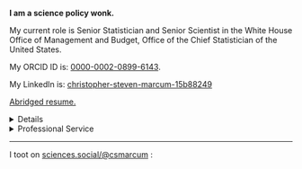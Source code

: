 <b>I am a science policy wonk.</b>

My current role is Senior Statistician and Senior Scientist in the White House Office of Management and Budget, Office of the Chief Statistician of the United States. 

<!---
My portfolio focuses on data access, science and information policy, cybersecurity, and artificial intelligence.  Previously, I served as the Assistant Director for Open Science and Data Policy at the White House Office of Science and Technology Policy.  In that capacity, I advanced the Biden-Harris Administration priorities on restoring trust in government through scientific integrity and evidence-based policy making and delivering a more equitably accessible return on the American public's investments in Federal research and development through open science and public access. 
--->

My ORCID ID is: [0000-0002-0899-6143](https://orcid.org/0000-0002-0899-6143).

My LinkedIn is: [christopher-steven-marcum-15b88249](https://www.linkedin.com/in/christopher-steven-marcum-15b88249/)

[Abridged resume.](cv)


<details>
<!---
<summary>Narrative Resume</summary>
<p>
I hold a master's degree in Demographic Analysis (2007) and a doctorate in Sociology (2011) from the University of California, Irvine. A mathematical sociologist by training, I served as a research associate in the Networks, Computation, and Social Dynamics Lab at CALIT2 while completing my doctoral research, which focused on how <a href="https://osf.io/6bjuw/">aging and health shapes changes in daily social contact</a>. I completed a postdoctoral fellowship in economics and statistics at the RAND Corporation where I developed mixed <a href="https://link.springer.com/chapter/10.1007/978-1-4614-5474-8_13">mathematical models of influenza vaccination decision behavior</a> using real-world data. 
</p>
<p>
Shortly after my postdoctoral training I was recruited into the <a href="https://irp.nih.gov/blog/post/2019/12/the-social-side-of-health">Intramural Research Program</a> at the National Human Genome Research Institute (NHGRI) as a staff scientist-methodologist. My research, housed since 2013 in the Social Networks Methods Section of the Social and Behavioral Research Branch (SBRB), had two arms: a substantive arm focused on understanding how <a href="https://pubmed.ncbi.nlm.nih.gov/33777396/">genetic risk information flows in human social networks</a> and a methodological arm focused on developing, validating, and applying novel approaches to the collection, storage, and <a href="https://pubmed.ncbi.nlm.nih.gov/33025459/">analysis of complex dynamical datasets</a>. My service responsibilities at NHGRI included training and mentorship of research fellows, managing lab resources for SBRB, and serving on the Scientific Review and Data Access Committees as the Genomics and Society representative.  
</p>
<p>
I joined the <a href="https://www.niaid.nih.gov/research/data-science">Office of Data Science and Emerging Technologies</a> at the National Institute of Allergy and Infectious Diseases (NIAID) in 2020 as a detailee. I served as the Genomic Program Administrator and Chair of the Data Access Committee for NIAID during my tenure there. 
</p>
<p>
In May of 2021, I was appointed to President Biden's <a href="https://www.whitehouse.gov/ostp/news-updates/2021/06/25/the-biden-administrations-scientific-integrity-task-force-seeks-ideas-from-the-american-people/">Scientific Integrity Fast Track Action Committee</a> to represent the National Institutes of Health. This work is a whole-of-government effort to report on good practices in, and opportunities for, scientific integrity within US Federal government scientific workforce. The White House Office of Science and Technology Policy is spearheading this effort per the Presidential Memorandum on <a href="https://www.whitehouse.gov/briefing-room/presidential-actions/2021/01/27/memorandum-on-restoring-trust-in-government-through-scientific-integrity-and-evidence-based-policymaking/">Restoring Trust in Government Through Scientific Integrity and Evidence-Based Policymaking</a>. Right before the <a href="https://www.whitehouse.gov/ostp/news-updates/2022/01/11/white-house-office-of-science-technology-policy-releases-scientific-integrity-task-force-report/">report was published</a>, I joined OSTP to help lead this important work.
</p>

<p>
As the Assistant Director for Open Science and Data Policy in the White House Office of Science and Technology Policy (OSTP).  I oversaw transformative science policies that led to the <a href="https://www.whitehouse.gov/wp-content/uploads/2022/08/08-2022-OSTP-Public-Access-Memo.pdf">2022 OSTP Public Access Memo</a>, the <a href="https://www.whitehouse.gov/wp-content/uploads/2023/01/01-2023-Framework-for-Federal-Scientific-Integrity-Policy-and-Practice.pdf">2023 Federal Scientific Integrity Framework</a>, and the White House declaring <a href="https://www.whitehouse.gov/ostp/news-updates/2023/01/11/fact-sheet-biden-harris-administration-announces-new-actions-to-advance-open-and-equitable-research/">2023 as a Year of Open Science</a>.
</p>

<p>
In the Spring of 2023, I joined the career staff of the Office of Management and Budget to serve in joint science and statistical policy roles within the <a href="https://www.statspolicy.gov">Office of the Chief Statistician of the United States.</a>  My portfolio in OMB focuses on data access, science and information policy, cybersecurity, and artificial intelligence. I'm the Chair of the Federal Statistical Research Data Center Program Executive Committee and the staff lead on matters related to scientific integrity, open science, and research security.
</p>
--->

<p>
Outside of my career, I am an [avid photographer](photography) and nature enthusiast. I enjoy spending time adventuring outdoors with my kiddo. We have a doggo, Tanner the Mayor, and a kitty, Lucy Lou Louise.  
</p>
</details>

<details>
<summary>Professional Service</summary>
   I currently serve in the following roles:
 <ul>
 <li> Chair of the <a href="https://www.census.gov/about/adrm/fsrdc.html">Federal Statistical Research Data Centers</a> Executive Committee</li>
 <li> Ex Officio Member for the Executive Office of the President on the National Academies of Science, Engineering, and Medicine <a href="https://www.nationalacademies.org/our-work/roundtable-on-aligning-incentives-for-open-science">Rountable on Aligning Incentives for Open Scholarship</a></li>
 <li> Advisory Committee Board Member of <a href="https://prereview.org/">PREreview</a></li>
    
 </ul>
</details>

---
I toot on [sciences.social/@csmarcum](https://sciences.social/@csmarcum) :

<aside>
<a class="mastodon-feed"
   href="https://sciences.social/@csmarcum"
   data-toot-limit="5"
   ></a>
</aside>
<script type="module" src="https://esm.sh/emfed"></script>

